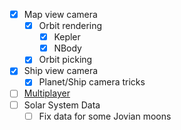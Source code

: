  - [x] Map view camera
	 - [x] Orbit rendering
		 - [x] Kepler
		 - [x] NBody
	 - [x] Orbit picking
 - [x] Ship view camera
	 - [x] Planet/Ship camera tricks
 - [ ] [Multiplayer](./Multiplayer/Frameworks.md)
 - [ ] Solar System Data
	 - [ ] Fix data for some Jovian moons